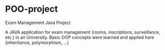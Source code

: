# POO-project
Exam Management Java Project

A JAVA application for exam management (rooms, inscriptions, surveillance, etc.) in an University. Basic OOP concepts were learned and applied here (inheritance, polymorphism, ...)
